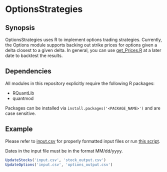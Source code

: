 # OptionsStrategies

## Synopsis

OptionsStrategies uses R to implement options trading strategies. Currently,
the Options module supports backing out strike prices for options given a
delta closest to a given delta. In general, you can use [get_Prices.R](get_Prices.R)
at a later date to backtest the results.

## Dependencies

All modules in this repository explicitly require the following R packages:
* RQuantLib
* quantmod

Packages can be installed via `install.packages('<PACKAGE_NAME>')` and are case
sensitive.

## Example

Please refer to [input.csv](input.csv) for properly formatted input files or run
[this script](run.R).

Dates in the input file must be in the format MM/dd/yyyy.

```R
UpdateStocks('input.csv', 'stock_output.csv')
UpdateOptions('input.csv', 'options_output.csv')
```

